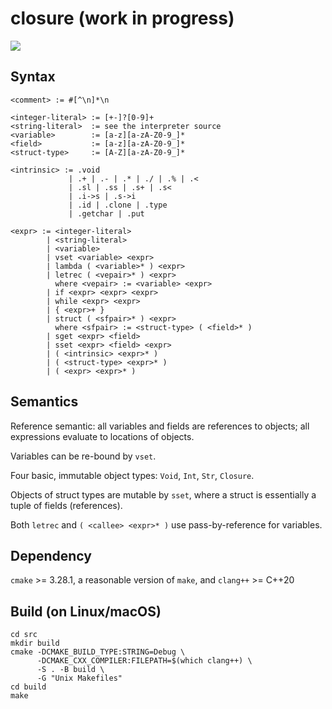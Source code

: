 # closure (work in progress)

![](https://github.com/sdingcn/closure/actions/workflows/auto-test.yml/badge.svg)

## Syntax

```
<comment> := #[^\n]*\n

<integer-literal> := [+-]?[0-9]+
<string-literal>  := see the interpreter source
<variable>        := [a-z][a-zA-Z0-9_]*
<field>           := [a-z][a-zA-Z0-9_]*
<struct-type>     := [A-Z][a-zA-Z0-9_]*

<intrinsic> := .void
             | .+ | .- | .* | ./ | .% | .<
             | .sl | .ss | .s+ | .s<
             | .i->s | .s->i
             | .id | .clone | .type
             | .getchar | .put

<expr> := <integer-literal>
        | <string-literal>
        | <variable>
        | vset <variable> <expr>
        | lambda ( <variable>* ) <expr>
        | letrec ( <vepair>* ) <expr>
          where <vepair> := <variable> <expr>
        | if <expr> <expr> <expr>
        | while <expr> <expr>
        | { <expr>+ }
        | struct ( <sfpair>* ) <expr>
          where <sfpair> := <struct-type> ( <field>* )
        | sget <expr> <field>
        | sset <expr> <field> <expr>
        | ( <intrinsic> <expr>* )
        | ( <struct-type> <expr>* )
        | ( <expr> <expr>* )
```

## Semantics

Reference semantic: all variables and fields are references to objects; all expressions evaluate to locations of objects.

Variables can be re-bound by `vset`.

Four basic, immutable object types: `Void`, `Int`, `Str`, `Closure`.

Objects of struct types are mutable by `sset`, where a struct is essentially a tuple of fields (references).

Both `letrec` and `( <callee> <expr>* )` use pass-by-reference for variables.

## Dependency

`cmake` >= 3.28.1, a reasonable version of `make`, and `clang++` >= C++20

## Build (on Linux/macOS)

```
cd src
mkdir build
cmake -DCMAKE_BUILD_TYPE:STRING=Debug \
      -DCMAKE_CXX_COMPILER:FILEPATH=$(which clang++) \
      -S . -B build \
      -G "Unix Makefiles"
cd build
make
```
